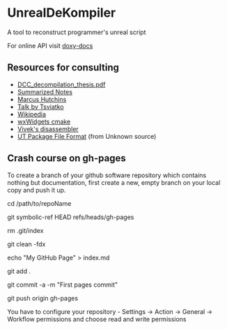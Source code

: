 # UnrealDeKompiler
A tool to reconstruct programmer's unreal script

For online API visit [doxy-docs](https://ravimohan1991.github.io/UnrealDeKompiler/)

## Resources for consulting

-  [DCC_decompilation_thesis.pdf](https://github.com/ravimohan1991/UnrealDeKompiler/files/10913819/DCC_decompilation_thesis.pdf)
-  [Summarized Notes](https://www.cs.cmu.edu/~fp/courses/15411-f13/lectures/20-decompilation.pdf)
-  [Marcus Hutchins](https://www.youtube.com/playlist?list=PLPsJIruML_ZivGWUd6bPkwDe-KFOIYg7p)
-  [Talk by Tsviatko](https://www.youtube.com/watch?v=uYZZbteb8Gc)
-  [Wikipedia](https://en.wikipedia.org/wiki/Decompiler)
-  [wxWidgets cmake](https://github.com/Ravbug/UnityHubNative/tree/master)
-  [Vivek's disassembler](https://github.com/vmt/udis86)
-  [UT Package File Format](https://github.com/ravimohan1991/UnrealDeKompiler/files/10984062/UT_Package_File_Format.pdf) (from Unknown source)

## Crash course on gh-pages

To create a branch of your github software repository which contains nothing but 
documentation, first create a new, empty branch on your local copy and push it up.

cd /path/to/repoName

git symbolic-ref HEAD refs/heads/gh-pages

rm .git/index

git clean -fdx

echo "My GitHub Page" > index.md

git add .

git commit -a -m "First pages commit"

git push origin gh-pages

You have to configure your repository - Settings -> Action -> General -> Workflow permissions and choose read and write permissions
